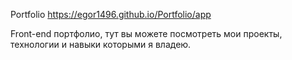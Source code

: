 Portfolio https://egor1496.github.io/Portfolio/app

Front-end портфолио, тут вы можете посмотреть мои проекты, технологии и навыки которыми я владею.
